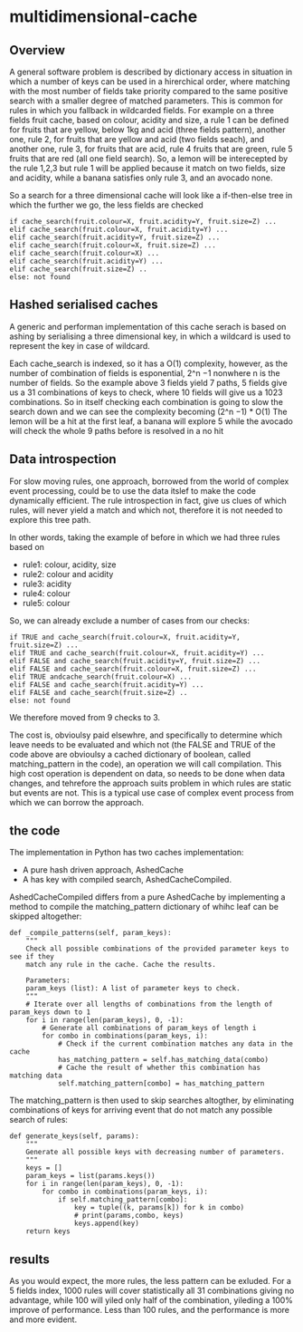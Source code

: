 # multidimensional-cache

## Overview
A general software problem is described by dictionary access in situation in which a number of keys can be used in a hirerchical order, where matching with the most number of fields take priority compared to the same positive search with a smaller degree of matched parameters. This is common for rules in which you fallback in wildcarded fields. 
For example on a three fields fruit cache, based on colour, acidity and size, a rule 1 can be defined for fruits that are yellow, below 1kg and acid (three fields pattern), another one, rule 2, for fruits that are yellow and acid (two fields seach), and another one, rule 3, for fruits that are acid, rule 4 fruits that are green, rule 5 fruits that are red (all one field search). So, a lemon will be interecepted by the rule 1,2,3 but rule 1 will be applied because it match on two fields, size and acidity, while a banana satisfies only rule 3, and an avocado none.

So a search for a three dimensional cache will look like a if-then-else tree in which the further we go, the less fields are checked 

    if cache_search(fruit.colour=X, fruit.acidity=Y, fruit.size=Z) ...
    elif cache_search(fruit.colour=X, fruit.acidity=Y) ...
    elif cache_search(fruit.acidity=Y, fruit.size=Z) ...
    elif cache_search(fruit.colour=X, fruit.size=Z) ...
    elif cache_search(fruit.colour=X) ...
    elif cache_search(fruit.acidity=Y) ...
    elif cache_search(fruit.size=Z) ..
    else: not found

## Hashed serialised caches
A generic and performan implementation of this cache serach is based on ashing by serialising a three dimensional key, in which a wildcard is used to represent the key in case of wildcard. 

Each cache_search is indexed, so it has a O(1) complexity, however, as the number of combination of fields is esponential, 2^n −1 nonwhere n is the number of fields. So the example above 3 fields yield 7 paths, 5 fields give us a 31 combinations of keys to check, where 10 fields will give us a 1023 combinations. So in itself checking each combination is going to slow the search down and we can see the complexity becoming (2^n −1) * O(1)
The lemon will be a hit at the first leaf, a banana will explore 5 while the avocado will check the whole 9 paths before is resolved in a no hit

## Data introspection
For slow moving rules, one approach, borrowed from the world of complex event processing, could be to use the data itslef to make the code dynamically efficient. The rule introspection in fact, give us clues of which rules, will never yield a match and which not, therefore it is not needed to explore this tree path. 

In other words, taking the example of before in which we had three rules based on 
- rule1: colour, acidity, size
- rule2: colour and acidity
- rule3: acidity
- rule4: colour
- rule5: colour

So, we can already exclude a number of cases from our checks:

    if TRUE and cache_search(fruit.colour=X, fruit.acidity=Y, fruit.size=Z) ...
    elif TRUE and cache_search(fruit.colour=X, fruit.acidity=Y) ...
    elif FALSE and cache_search(fruit.acidity=Y, fruit.size=Z) ...
    elif FALSE and cache_search(fruit.colour=X, fruit.size=Z) ...
    elif TRUE andcache_search(fruit.colour=X) ...
    elif FALSE and cache_search(fruit.acidity=Y) ...
    elif FALSE and cache_search(fruit.size=Z) ..
    else: not found

We therefore moved from 9 checks to 3.

The cost is, obvioulsy paid elsewhre, and specifically to determine which leave needs to be evaluated and which not (the FALSE and TRUE of the code above are obvioulsy a cached dictionary of boolean, called matching_pattern in the code), an operation we will call compilation. This high cost operation is dependent on data, so needs to be done when data changes, and tehrefore the approach suits problem in which rules are static but events are not. This is a typical use case of complex event process from which we can borrow the approach. 

## the code

The implementation in Python has two caches implementation:
- A pure hash driven approach, AshedCache
- A has key with compiled search, AshedCacheCompiled.

AshedCacheCompiled differs from a pure AshedCache by implementing a method to compile the matching_pattern dictionary of whihc leaf can be skipped altogether:

    def _compile_patterns(self, param_keys):
        """
        Check all possible combinations of the provided parameter keys to see if they
        match any rule in the cache. Cache the results.

        Parameters:
        param_keys (list): A list of parameter keys to check.
        """
        # Iterate over all lengths of combinations from the length of param_keys down to 1
        for i in range(len(param_keys), 0, -1):
            # Generate all combinations of param_keys of length i
            for combo in combinations(param_keys, i):
                # Check if the current combination matches any data in the cache
                has_matching_pattern = self.has_matching_data(combo)
                # Cache the result of whether this combination has matching data
                self.matching_pattern[combo] = has_matching_pattern


The matching_pattern is then used to skip searches altogther, by eliminating combinations of keys for arriving event that do not match any possible search of rules:

    def generate_keys(self, params):
        """
        Generate all possible keys with decreasing number of parameters.
        """
        keys = []
        param_keys = list(params.keys())
        for i in range(len(param_keys), 0, -1):
            for combo in combinations(param_keys, i):
                if self.matching_pattern[combo]:
                    key = tuple((k, params[k]) for k in combo)
                    # print(params,combo, keys)
                    keys.append(key)
        return keys


## results
As you would expect, the more rules, the less pattern can be exluded.
For a 5 fields index, 1000 rules will cover statistically all 31 combinations giving no advantage, while 100 will yiled only half of the combination, yileding a 100% improve of performance. Less than 100 rules, and the performance is more and more evident. 






  
